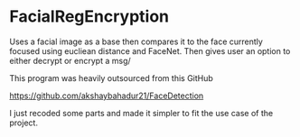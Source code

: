 # FacialRegEncryption
Uses a facial image as a base then compares it to the face currently focused using eucliean distance and FaceNet. Then gives user an option to either decrypt or encrypt a msg/


This program was heavily outsourced from this GitHub

https://github.com/akshaybahadur21/FaceDetection

I just recoded some parts and made it simpler to fit the use case of the project.
